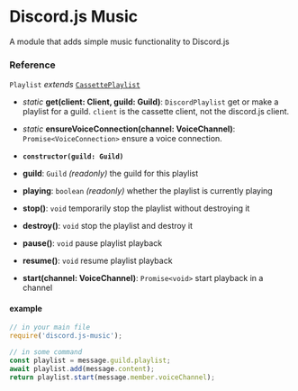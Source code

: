 # Discord.js Music
A module that adds simple music functionality to Discord.js

### Reference
`Playlist` *extends* [`CassettePlaylist`](https://github.com/appellation/cassette#reference)
- *static* **get(client: Client, guild: Guild)**: `DiscordPlaylist` get or make a playlist for a guild. `client` is the cassette client, not the discord.js client.
- *static* **ensureVoiceConnection(channel: VoiceChannel)**: `Promise<VoiceConnection>` ensure a voice connection.

- **`constructor(guild: Guild)`**

- **guild**: `Guild` *(readonly)* the guild for this playlist
- **playing**: `boolean` *(readonly)* whether the playlist is currently playing

- **stop()**: `void` temporarily stop the playlist without destroying it
- **destroy()**: `void` stop the playlist and destroy it
- **pause()**: `void` pause playlist playback
- **resume()**: `void` resume playlist playback
- **start(channel: VoiceChannel)**: `Promise<void>` start playback in a channel

#### example
```js
// in your main file
require('discord.js-music');

// in some command
const playlist = message.guild.playlist;
await playlist.add(message.content);
return playlist.start(message.member.voiceChannel);
```

